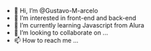- 👋 Hi, I’m @Gustavo-M-arcelo
- 👀 I’m interested in front-end and back-end
- 🌱 I’m currently learning Javascript from Alura
- 💞️ I’m looking to collaborate on ...
- 📫 How to reach me ...

<!---
Gustavo-M-arcelo/Gustavo-M-arcelo is a ✨ special ✨ repository because its `README.md` (this file) appears on your GitHub profile.
You can click the Preview link to take a look at your changes.
--->
